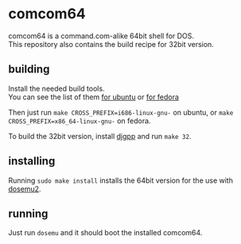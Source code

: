 # comcom64

comcom64 is a command.com-alike 64bit shell for DOS.<br/>
This repository also contains the build recipe for 32bit version.

## building

Install the needed build tools.<br/>
You can see the list of them
[for ubuntu](https://github.com/stsp/comcom64/blob/master/debian/control#L7-L14)
or
[for fedora](https://github.com/stsp/comcom64/blob/master/comcom64.spec.rpkg#L17-L24)

Then just run `make CROSS_PREFIX=i686-linux-gnu-` on ubuntu, or
`make CROSS_PREFIX=x86_64-linux-gnu-` on fedora.

To build the 32bit version, install
[djgpp](https://www.delorie.com/djgpp/)
and run `make 32`.

## installing

Running `sudo make install` installs the 64bit version
for the use with [dosemu2](https://github.com/dosemu2/dosemu2).

## running

Just run `dosemu` and it should boot the installed comcom64.
